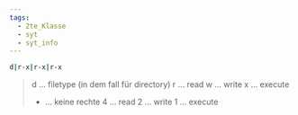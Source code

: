 ```yaml
---
tags:
  - 2te_Klasse
  - syt
  - syt_info
---
```

```sh
d|r-x|r-x|r-x
```

> d ... filetype (in dem fall für directory)
> r ... read 
> w ... write 
> x ... execute 
> - ... keine rechte
> 4 ... read 
> 2 ... write 
> 1 ... execute